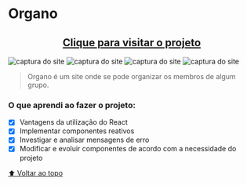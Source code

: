 # Organo

<h2 align="center"><a href="https://organo-ten-lyart.vercel.app/">Clique para visitar o projeto</a></h2>

<img src="./imgProjeto/organo1.png" alt="captura do site">
<img src="imgProjeto/organo2.png" alt="captura do site">
<img src="imgProjeto/organo3.png" alt="captura do site">
<img src="imgProjeto/organo4.png" alt="captura do site">

> Organo é um site onde se pode organizar os membros de algum grupo.

### O que aprendi ao fazer o projeto: 

- [x] Vantagens da utilização do React
- [x] Implementar componentes reativos
- [x] Investigar e analisar mensagens de erro
- [x] Modificar e evoluir componentes de acordo com a necessidade do projeto

[⬆ Voltar ao topo](#Organo)<br>

